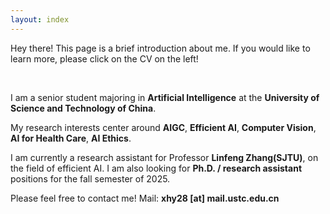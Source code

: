 ```yaml
---
layout: index
---
```

<p class="message">
  Hey there! This page is a brief introduction about me. If you would like to learn more, please click on the CV on the left!


</p>

<br>

I am a senior student majoring in **Artificial Intelligence** at the **University of Science and Technology of China**.

My research interests center around **AIGC**, **Efficient AI**, **Computer Vision**, **AI for Health Care**, **AI Ethics**.

I am currently a research assistant for Professor **Linfeng Zhang(SJTU)**, on the field of efficient AI. I am also looking for **Ph.D. / research assistant** positions for the fall semester of 2025.

Please feel free to contact me! 
Mail: **xhy28 [at] mail.ustc.edu.cn**

<br>  